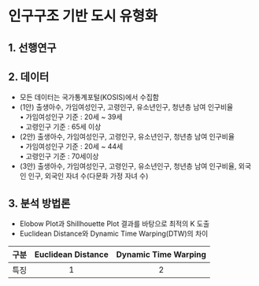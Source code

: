 # 인구구조 기반 도시 유형화

## 1. 선행연구

## 2. 데이터
- 모든 데이터는 국가통계포털(KOSIS)에서 수집함
- (1안) 출생아수, 가임여성인구, 고령인구, 유소년인구, 청년층 남여 인구비율
<br> • 가임여성인구 기준 : 20세 ~ 39세
<br> • 고령인구 기준 : 65세 이상
- (2안) 출생아수, 가임여성인구, 고령인구, 유소년인구, 청년층 남여 인구비율
<br> • 가임여성인구 기준 : 20세 ~ 44세
<br> • 고령인구 기준 : 70세이상
- (3안) 출생아수, 가임여성인구, 고령인구, 유소년인구, 청년층 남여 인구비율, 외국인 인구, 외국인 자녀 수(다문화 가정 자녀 수)

## 3. 분석 방법론
- Elobow Plot과 Shillhouette Plot 결과를 바탕으로 최적의 K 도출
- Euclidean Distance와 Dynamic Time Warping(DTW)의 차이

구분 | Euclidean Distance | Dynamic Time Warping
:-: | :-: | :-:
특징 | 1 | 2
